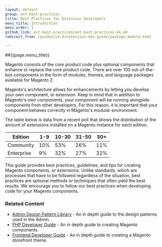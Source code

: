 ```yaml
---
layout: default
group: ext-best-practices
title: Best Practices for Extension Developers
menu_title: Introduction
menu_order: 1
github_link: ext-best-practices/ext-best-practices-bk.md
redirect_from: /guides/v1.0/extension-dev-guide/package_module.html

---
```


##{{page.menu_title}}

Magento consists of the core product code plus optional components that enhance or replace the core product code. There are over 100 out-of-the-box components in the form of modules, themes, and language packages available for Magento 2.

Magento's architecture allows for enhancements by letting you develop your own component, or extension. Keep in mind that in addition to Magento's own components, your component will be running alongside components from other developers. For this reason, it is important that your component behaves correctly in Magento's modular environment.

The table below is data from a recent poll that shows the distribution of the amount of extensions installed on a Magento instance for each edition.

| Edition   | 1-9 | 10-30 | 31-50 | 50+ |
| --------- | --- | ----- | ----- | --- |
| Community | 10% | 53%   | 26%   | 11% |
| Enterprise| 9%  | 32%   | 27%   | 32% |

This guide provides best practices, guidelines, and tips for creating Magento components, or extensions. Unlike standards, which are processes that have to be followed regardless of the situation, best practices are optional methods or techniques that often yield the best results. We encourage you to follow our best practices when developing code for your Magento components.

### Related Content

* [Admin Design Pattern Library]({{site.gdeurl}}pattern-library/bk-pattern.html) - An in depth guide to the design patterns used in the Admin.
* [PHP Developer Guide]({{site.gdeurl}}extension-dev-guide/bk-extension-dev-guide.html) - An in depth guide to creating Magento components.
* [Frontend Developer Guide]({{site.gdeurl}}frontend-dev-guide/bk-frontend-dev-guide.html) - An in depth guide to creating a Magento storefront theme.
